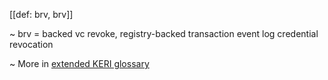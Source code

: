 [[def: brv, brv]]

~ brv = backed vc revoke, registry-backed transaction event log credential revocation

~ More in <a href="https://weboftrust.github.io/WOT-terms/docs/glossary/brv">extended KERI glossary</a>
